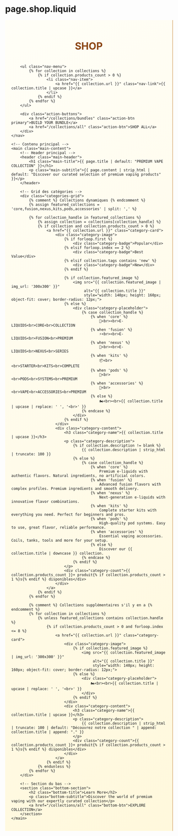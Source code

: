 # page.shop.liquid
<!-- Template: page.shop.liquid - Page Shop style TRUFF avec couleurs Harley -->

<style>
    /* Variables couleurs Harley Vape */
    :root {
        --harley-orange: #FF8E20;
        --harley-orange-dark: #E67A1A;
        --harley-cream: #FFF8DC;
        --harley-cream-light: #FFFEF7;
        --harley-brown: #8B4513;
        --harley-brown-light: #A0522D;
        --harley-border: #DEB887;
        --harley-text-dark: #5D4E37;
        --harley-transition: all 0.3s ease;
    }

    /* Container principal */
    .shop-container {
        max-width: 1400px;
        margin: 0 auto;
        padding: 0;
        display: flex;
        min-height: 100vh;
    }

    /* Navigation latérale style TRUFF mais couleurs Harley */
    .sidebar-nav {
        width: 280px;
        background: linear-gradient(145deg, var(--harley-cream-light), var(--harley-cream));
        border-right: 2px solid var(--harley-border);
        padding: 40px 30px;
        position: sticky;
        top: 0;
        height: 100vh;
        overflow-y: auto;
    }

    .nav-title {
        font-size: 2rem;
        font-weight: bold;
        color: var(--harley-brown);
        margin-bottom: 40px;
        text-align: center;
    }

    .nav-menu {
        list-style: none;
    }

    .nav-item {
        margin-bottom: 8px;
    }

    .nav-link {
        display: block;
        padding: 15px 20px;
        color: var(--harley-text-dark);
        text-decoration: none;
        font-weight: 600;
        font-size: 1rem;
        border-radius: 10px;
        transition: var(--harley-transition);
        text-transform: uppercase;
        letter-spacing: 1px;
    }

    .nav-link:hover,
    .nav-link.active {
        background: var(--harley-orange);
        color: white;
        transform: translateX(5px);
        text-decoration: none;
    }

    /* Boutons d'action style TRUFF */
    .action-buttons {
        margin-top: 40px;
    }

    .action-btn {
        display: block;
        width: 100%;
        padding: 15px;
        margin-bottom: 15px;
        background: transparent;
        border: 2px solid var(--harley-brown);
        color: var(--harley-brown);
        text-decoration: none;
        text-align: center;
        font-weight: bold;
        font-size: 0.9rem;
        border-radius: 8px;
        transition: var(--harley-transition);
        text-transform: uppercase;
        letter-spacing: 1px;
    }

    .action-btn:hover {
        background: var(--harley-brown);
        color: white;
        text-decoration: none;
    }

    .action-btn.primary {
        background: var(--harley-orange);
        border-color: var(--harley-orange);
        color: white;
    }

    .action-btn.primary:hover {
        background: var(--harley-orange-dark);
        border-color: var(--harley-orange-dark);
    }

    /* Zone principale */
    .main-content {
        flex: 1;
        padding: 40px;
        background: var(--harley-cream);
    }

    /* Header principal */
    .main-header {
        text-align: center;
        margin-bottom: 50px;
    }

    .main-title {
        font-size: 3.5rem;
        font-weight: bold;
        color: var(--harley-brown);
        margin-bottom: 15px;
        text-shadow: 1px 1px 3px rgba(245, 222, 179, 0.5);
    }

    .main-subtitle {
        font-size: 1.3rem;
        color: var(--harley-orange);
        font-weight: 500;
    }

    /* Grid catégories style TRUFF */
    .categories-grid {
        display: grid;
        grid-template-columns: repeat(auto-fit, minmax(300px, 1fr));
        gap: 25px;
        margin-bottom: 60px;
    }

    /* Carte catégorie style TRUFF avec couleurs Harley */
    .category-card {
        background: white;
        border-radius: 15px;
        border: 2px solid var(--harley-border);
        overflow: hidden;
        transition: var(--harley-transition);
        cursor: pointer;
        position: relative;
        box-shadow: 0 5px 20px rgba(255, 142, 32, 0.1);
        display: block;
        text-decoration: none;
        color: inherit;
    }

    .category-card:hover {
        transform: translateY(-8px);
        box-shadow: 0 15px 40px rgba(255, 142, 32, 0.2);
        border-color: var(--harley-orange);
        text-decoration: none;
        color: inherit;
    }

    /* Image catégorie */
    .category-image {
        width: 100%;
        height: 220px;
        background: linear-gradient(45deg, var(--harley-cream-light), var(--harley-cream));
        display: flex;
        align-items: center;
        justify-content: center;
        position: relative;
        border-bottom: 2px solid var(--harley-border);
    }

    .category-placeholder {
        width: 140px;
        height: 160px;
        background: linear-gradient(45deg, var(--harley-orange), var(--harley-orange-dark));
        border-radius: 12px;
        display: flex;
        align-items: center;
        justify-content: center;
        color: white;
        font-size: 1rem;
        font-weight: bold;
        text-align: center;
        box-shadow: 0 8px 20px rgba(255, 142, 32, 0.3);
    }

    /* Badge sur image */
    .category-badge {
        position: absolute;
        top: 15px;
        right: 15px;
        background: var(--harley-orange);
        color: white;
        padding: 6px 12px;
        border-radius: 20px;
        font-size: 0.8rem;
        font-weight: bold;
        text-transform: uppercase;
    }

    /* Contenu catégorie */
    .category-content {
        padding: 25px;
    }

    .category-name {
        font-size: 1.4rem;
        font-weight: bold;
        color: var(--harley-brown);
        margin-bottom: 8px;
    }

    .category-description {
        color: var(--harley-text-dark);
        font-size: 0.9rem;
        margin-bottom: 15px;
        line-height: 1.5;
    }

    .category-count {
        color: var(--harley-orange);
        font-weight: 600;
        font-size: 0.9rem;
        margin-bottom: 20px;
    }

    /* Section du bas style TRUFF */
    .bottom-section {
        background: linear-gradient(135deg, var(--harley-cream-light), var(--harley-cream));
        border-radius: 20px;
        border: 2px solid var(--harley-border);
        padding: 50px;
        text-align: center;
        box-shadow: 0 10px 30px rgba(255, 142, 32, 0.1);
    }

    .bottom-title {
        font-size: 2.5rem;
        color: var(--harley-brown);
        margin-bottom: 20px;
        font-weight: bold;
    }

    .bottom-subtitle {
        color: var(--harley-text-dark);
        font-size: 1.2rem;
        margin-bottom: 30px;
    }

    .bottom-btn {
        display: inline-block;
        padding: 18px 40px;
        background: transparent;
        border: 2px solid var(--harley-brown);
        color: var(--harley-brown);
        text-decoration: none;
        font-weight: bold;
        font-size: 1.1rem;
        border-radius: 8px;
        transition: var(--harley-transition);
        text-transform: uppercase;
        letter-spacing: 2px;
    }

    .bottom-btn:hover {
        background: var(--harley-brown);
        color: white;
        transform: translateY(-3px);
        box-shadow: 0 10px 25px rgba(139, 69, 19, 0.3);
        text-decoration: none;
    }

    /* Responsive */
    @media (max-width: 1024px) {
        .shop-container {
            flex-direction: column;
        }

        .sidebar-nav {
            width: 100%;
            height: auto;
            position: relative;
            padding: 20px;
        }

        .nav-menu {
            display: flex;
            gap: 10px;
            overflow-x: auto;
            padding-bottom: 10px;
        }

        .nav-item {
            margin-bottom: 0;
            min-width: max-content;
        }

        .action-buttons {
            display: flex;
            gap: 15px;
            margin-top: 20px;
        }

        .action-btn {
            margin-bottom: 0;
        }
    }

    @media (max-width: 768px) {
        .main-content {
            padding: 20px;
        }

        .main-title {
            font-size: 2.5rem;
        }

        .categories-grid {
            grid-template-columns: 1fr;
            gap: 20px;
        }

        .bottom-section {
            padding: 30px 20px;
        }

        .bottom-title {
            font-size: 2rem;
        }
    }

    /* Animations */
    .category-card {
        animation: fadeInUp 0.6s ease-out;
    }

    @keyframes fadeInUp {
        from {
            opacity: 0;
            transform: translateY(30px);
        }
        to {
            opacity: 1;
            transform: translateY(0);
        }
    }
</style>

<div class="shop-container">
    <!-- Navigation latérale style TRUFF -->
    <nav class="sidebar-nav">
        <h2 class="nav-title">SHOP</h2>
        
        <ul class="nav-menu">
            {% for collection in collections %}
                {% if collection.products_count > 0 %}
                    <li class="nav-item">
                        <a href="{{ collection.url }}" class="nav-link">{{ collection.title | upcase }}</a>
                    </li>
                {% endif %}
            {% endfor %}
        </ul>

        <div class="action-buttons">
            <a href="/collections/bundles" class="action-btn primary">BUILD YOUR BUNDLE</a>
            <a href="/collections/all" class="action-btn">SHOP ALL</a>
        </div>
    </nav>

    <!-- Contenu principal -->
    <main class="main-content">
        <!-- Header principal -->
        <header class="main-header">
            <h1 class="main-title">{{ page.title | default: "PREMIUM VAPE COLLECTION" }}</h1>
            <p class="main-subtitle">{{ page.content | strip_html | default: "Discover our curated selection of premium vaping products" }}</p>
        </header>

        <!-- Grid des catégories -->
        <div class="categories-grid">
            {% comment %} Collections dynamiques {% endcomment %}
            {% assign featured_collections = 'core,fusion,nexus,kits,pods,accessories' | split: ',' %}
            
            {% for collection_handle in featured_collections %}
                {% assign collection = collections[collection_handle] %}
                {% if collection and collection.products_count > 0 %}
                    <a href="{{ collection.url }}" class="category-card">
                        <div class="category-image">
                            {% if forloop.first %}
                                <div class="category-badge">Popular</div>
                            {% elsif forloop.index == 2 %}
                                <div class="category-badge">Best Value</div>
                            {% elsif collection.tags contains 'new' %}
                                <div class="category-badge">New</div>
                            {% endif %}
                            
                            {% if collection.featured_image %}
                                <img src="{{ collection.featured_image | img_url: '300x300' }}" 
                                     alt="{{ collection.title }}"
                                     style="width: 140px; height: 160px; object-fit: cover; border-radius: 12px;">
                            {% else %}
                                <div class="category-placeholder">
                                    {% case collection_handle %}
                                        {% when 'core' %}
                                            🧪<br><br>E-LIQUIDS<br>CORE<br>COLLECTION
                                        {% when 'fusion' %}
                                            ⚡<br><br>E-LIQUIDS<br>FUSION<br>PREMIUM
                                        {% when 'nexus' %}
                                            💫<br><br>E-LIQUIDS<br>NEXUS<br>SERIES
                                        {% when 'kits' %}
                                            📦<br><br>STARTER<br>KITS<br>COMPLETE
                                        {% when 'pods' %}
                                            💨<br><br>PODS<br>SYSTEMS<br>PREMIUM
                                        {% when 'accessories' %}
                                            🔧<br><br>VAPE<br>ACCESSORIES<br>PREMIUM
                                        {% else %}
                                            🏍️<br><br>{{ collection.title | upcase | replace: ' ', '<br>' }}
                                    {% endcase %}
                                </div>
                            {% endif %}
                        </div>
                        <div class="category-content">
                            <h3 class="category-name">{{ collection.title | upcase }}</h3>
                            <p class="category-description">
                                {% if collection.description != blank %}
                                    {{ collection.description | strip_html | truncate: 100 }}
                                {% else %}
                                    {% case collection_handle %}
                                        {% when 'core' %}
                                            Premium e-liquids with authentic flavors. Natural ingredients, no artificial colors.
                                        {% when 'fusion' %}
                                            Advanced fusion flavors with complex profiles. Premium ingredients and smooth delivery.
                                        {% when 'nexus' %}
                                            Next-generation e-liquids with innovative flavor combinations.
                                        {% when 'kits' %}
                                            Complete starter kits with everything you need. Perfect for beginners and pros.
                                        {% when 'pods' %}
                                            High-quality pod systems. Easy to use, great flavor, reliable performance.
                                        {% when 'accessories' %}
                                            Essential vaping accessories. Coils, tanks, tools and more for your setup.
                                        {% else %}
                                            Discover our {{ collection.title | downcase }} collection.
                                    {% endcase %}
                                {% endif %}
                            </p>
                            <div class="category-count">{{ collection.products_count }}+ produit{% if collection.products_count > 1 %}s{% endif %} disponibles</div>
                        </div>
                    </a>
                {% endif %}
            {% endfor %}

            {% comment %} Collections supplémentaires s'il y en a {% endcomment %}
            {% for collection in collections %}
                {% unless featured_collections contains collection.handle %}
                    {% if collection.products_count > 0 and forloop.index <= 8 %}
                        <a href="{{ collection.url }}" class="category-card">
                            <div class="category-image">
                                {% if collection.featured_image %}
                                    <img src="{{ collection.featured_image | img_url: '300x300' }}" 
                                         alt="{{ collection.title }}"
                                         style="width: 140px; height: 160px; object-fit: cover; border-radius: 12px;">
                                {% else %}
                                    <div class="category-placeholder">
                                        🏍️<br><br>{{ collection.title | upcase | replace: ' ', '<br>' }}
                                    </div>
                                {% endif %}
                            </div>
                            <div class="category-content">
                                <h3 class="category-name">{{ collection.title | upcase }}</h3>
                                <p class="category-description">
                                    {{ collection.description | strip_html | truncate: 100 | default: "Découvrez notre collection " | append: collection.title | append: "." }}
                                </p>
                                <div class="category-count">{{ collection.products_count }}+ produit{% if collection.products_count > 1 %}s{% endif %} disponibles</div>
                            </div>
                        </a>
                    {% endif %}
                {% endunless %}
            {% endfor %}
        </div>

        <!-- Section du bas -->
        <section class="bottom-section">
            <h2 class="bottom-title">Learn More</h2>
            <p class="bottom-subtitle">Discover the world of premium vaping with our expertly curated collection</p>
            <a href="/collections/all" class="bottom-btn">EXPLORE COLLECTION</a>
        </section>
    </main>
</div>

<script>
// Navigation active et animations
document.addEventListener('DOMContentLoaded', function() {
    const navLinks = document.querySelectorAll('.nav-link');
    const categoryCards = document.querySelectorAll('.category-card');

    // Animation d'entrée séquentielle
    categoryCards.forEach((card, index) => {
        card.style.animationDelay = `${index * 0.1}s`;
    });

    // Hover effects avancés
    categoryCards.forEach(card => {
        card.addEventListener('mouseenter', function() {
            this.style.transform = 'translateY(-12px) scale(1.02)';
        });

        card.addEventListener('mouseleave', function() {
            this.style.transform = 'translateY(0) scale(1)';
        });
    });
});
</script>

